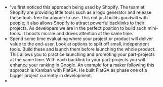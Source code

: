 - 've first noticed this approach being used by Shopify. The team at Shopify are providing little tools such as a logo generator and release these tools free for anyone to use. This not just builds goodwill with people; it also allows Shopify to attract powerful backlinks to their projects. As developers we are in the perfect position to build such mini-tools. It boosts morale and drives attention at the same time.
- Spend some time evaluating where your project or product will deliver value to the end-user. Look at options to split off small, independent tools. Build these and launch them before launching the whole product. This allows you to practice launching and promoting your part-projects at the same time. With each backlink to your part-projects you will enhance your ranking in Google. An example for a maker following this approach is Kamban with FlatGA. He built FlatGA as phase one of a bigger project currently in development.
-